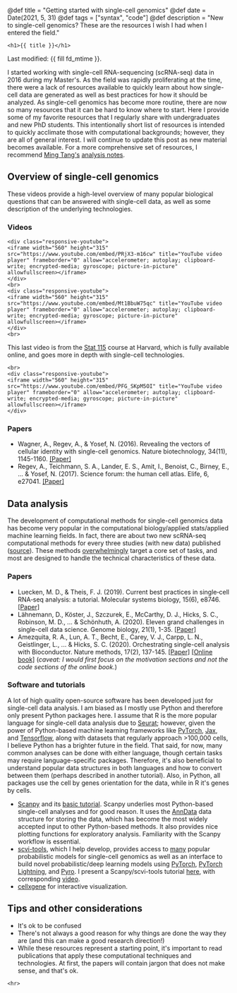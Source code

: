 @def title = "Getting started with single-cell genomics"
@def date = Date(2021, 5, 31)
@def tags = ["syntax", "code"]
@def description = "New to single-cell genomics? These are the resources I wish I had when I entered the field."

~~~
<h1>{{ title }}</h1>
~~~

Last modified: {{ fill fd_mtime }}.


I started working with single-cell RNA-sequencing (scRNA-seq) data in 2016 during my Master's. As the field was rapidly proliferating at the time, there were a lack of resources available to quickly learn about how single-cell data are generated as well as best practices for how it should be analyzed. As single-cell genomics has become more routine, there are now so many resources that it can be hard to know where to start. Here I provide some of my favorite resources that I regularly share with undergraduates and new PhD students. This intentionally short list of resources is intended to quickly acclimate those with computational backgrounds; however, they are all of general interest. I will continue to update this post as new material becomes available. For a more comprehensive set of resources, I recommend [Ming Tang's](https://twitter.com/tangming2005) [analysis notes](https://github.com/crazyhottommy/scRNAseq-analysis-notes).

## Overview of single-cell genomics
These videos provide a high-level overview of many popular biological questions that can be answered with single-cell data, as well as some description of the underlying technologies.

### Videos

~~~
<div class="responsive-youtube">
<iframe width="560" height="315" src="https://www.youtube.com/embed/PRjX3-m16cw" title="YouTube video player" frameborder="0" allow="accelerometer; autoplay; clipboard-write; encrypted-media; gyroscope; picture-in-picture" allowfullscreen></iframe>
</div>
<br>
<div class="responsive-youtube">
<iframe width="560" height="315" src="https://www.youtube.com/embed/Mt1BbuW75qc" title="YouTube video player" frameborder="0" allow="accelerometer; autoplay; clipboard-write; encrypted-media; gyroscope; picture-in-picture" allowfullscreen></iframe>
</div>
<br>
~~~
This last video is from the [Stat 115](https://canvas.harvard.edu/courses/39391) course at Harvard, which is fully available online, and goes more in depth with single-cell technologies.
~~~
<br>
<div class="responsive-youtube">
<iframe width="560" height="315" src="https://www.youtube.com/embed/PFG_SKpM5OI" title="YouTube video player" frameborder="0" allow="accelerometer; autoplay; clipboard-write; encrypted-media; gyroscope; picture-in-picture" allowfullscreen></iframe>
</div>
~~~

### Papers

- Wagner, A., Regev, A., & Yosef, N. (2016). Revealing the vectors of cellular identity with single-cell genomics. Nature biotechnology, 34(11), 1145-1160. [[Paper]](https://www.nature.com/articles/nbt.3711)
- Regev, A., Teichmann, S. A., Lander, E. S., Amit, I., Benoist, C., Birney, E., ... & Yosef, N. (2017). Science forum: the human cell atlas. Elife, 6, e27041. [[Paper]](https://elifesciences.org/articles/27041)

## Data analysis

The development of computational methods for single-cell genomics data has become very popular in the computational biology/applied stats/applied machine learning fields. In fact, there are about two new scRNA-seq computational methods for every three studies (with new data) published ([source](https://twitter.com/sinabooeshaghi/status/1357434610750136321?s=20)). These methods [overwhelmingly](https://www.scrna-tools.org/analysis) target a core set of tasks, and most are designed to handle the technical characteristics of these data.

### Papers

- Luecken, M. D., & Theis, F. J. (2019). Current best practices in single‐cell RNA‐seq analysis: a tutorial. Molecular systems biology, 15(6), e8746. [[Paper]](https://www.embopress.org/doi/full/10.15252/msb.20188746)
- Lähnemann, D., Köster, J., Szczurek, E., McCarthy, D. J., Hicks, S. C., Robinson, M. D., ... & Schönhuth, A. (2020). Eleven grand challenges in single-cell data science. Genome biology, 21(1), 1-35. [[Paper]](https://genomebiology.biomedcentral.com/articles/10.1186/s13059-020-1926-6)
- Amezquita, R. A., Lun, A. T., Becht, E., Carey, V. J., Carpp, L. N., Geistlinger, L., ... & Hicks, S. C. (2020). Orchestrating single-cell analysis with Bioconductor. Nature methods, 17(2), 137-145. [[Paper]](https://www.nature.com/articles/s41592-019-0654-x) [[Online book]](https://bioconductor.org/books/release/OSCA/) (*caveat: I would first focus on the motivation sections and not the code sections of the online book.*)

### Software and tutorials

A lot of high quality open-source software has been developed just for single-cell data analysis. I am biased as I mostly use Python and therefore only present Python packages here. I assume that R is the more popular language for single-cell data analysis due to [Seurat](https://satijalab.org/seurat/); however, given the power of Python-based machine learning frameworks like [PyTorch](https://pytorch.org/), [Jax](https://github.com/google/jax), and [Tensorflow](https://www.tensorflow.org/), along with datasets that regularly approach >100,000 cells, I believe Python has a brighter future in the field. That said, for now, many common analyses can be done with either language, though certain tasks may require language-specific packages. Therefore, it's also beneficial to understand popular data structures in both languages and how to convert between them (perhaps described in another tutorial). Also, in Python, all packages use the cell by genes orientation for the data, while in R it's genes by cells.

- [Scanpy](https://scanpy.readthedocs.io/en/stable/) and its [basic tutorial](https://scanpy-tutorials.readthedocs.io/en/latest/pbmc3k.html). Scanpy underlies most Python-based single-cell analyses and for good reason. It uses the [AnnData](https://anndata.readthedocs.io/en/latest/) data structure for storing the data, which has become the most widely accepted input to other Python-based methods. It also provides nice plotting functions for exploratory analysis. Familiarity with the Scanpy workflow is essential.
- [scvi-tools](https://scvi-tools.org/), which I help develop, provides access to [many](https://scvi-tools.org/get_started#single-cell-omics-data-analysis) popular probabilistic models for single-cell genomics as well as an interface to build novel probabilistic/deep learning models using [PyTorch](https://pytorch.org/), [PyTorch Lightning](https://www.pytorchlightning.ai/), and [Pyro](https://pyro.ai/). I present a Scanpy/scvi-tools tutorial [here](https://ccbskillssem.github.io/pages/scanpy_scvi_tools/), with corresponding [video](https://youtu.be/EKTg9NV5hEA).
- [cellxgene](https://chanzuckerberg.github.io/cellxgene/) for interactive visualization.

## Tips and other considerations

- It's ok to be confused
- There's not always a good reason for why things are done the way they are (and this can make a good research direction!)
- While these resources represent a starting point, it's important to read publications that apply these computational techniques and technologies. At first, the papers will contain jargon that does not make sense, and that's ok.


~~~
<hr>
~~~